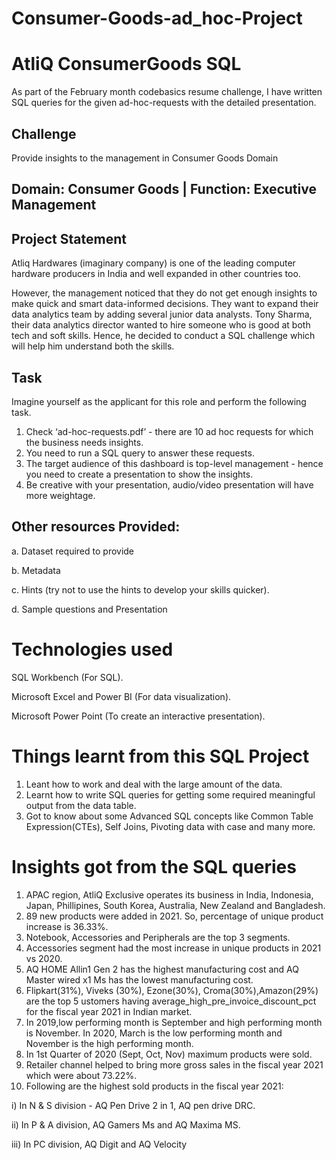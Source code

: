 # Consumer-Goods-ad_hoc-Project

# AtliQ ConsumerGoods SQL
 As part of the February month codebasics resume challenge, I have written SQL queries for the given ad-hoc-requests with the detailed presentation.

## Challenge 
Provide insights to the management in Consumer Goods Domain

## Domain: Consumer Goods | Function: Executive Management



## Project Statement

Atliq Hardwares (imaginary company) is one of the leading computer hardware producers in India and well expanded in other countries too.

However, the management noticed that they do not get enough insights to make quick and smart data-informed decisions. They want to expand their data analytics team by adding several junior data analysts. Tony Sharma, their data analytics director wanted to hire someone who is good at both tech and soft skills. Hence, he decided to conduct a SQL challenge which will help him understand both the skills.

## Task

Imagine yourself as the applicant for this role and perform the following task.

1. Check ‘ad-hoc-requests.pdf’ - there are 10 ad hoc requests for which the business needs insights.
2. You need to run a SQL query to answer these requests.
3. The target audience of this dashboard is top-level management - hence you need to create a presentation to show the insights.
4. Be creative with your presentation, audio/video presentation will have more weightage.

## Other resources Provided:

a. Dataset required to provide

b. Metadata 

c.  Hints (try not to use the hints to develop your skills quicker).

d. Sample questions and Presentation

# Technologies used 

SQL Workbench (For SQL).

Microsoft Excel and Power BI (For data visualization).

Microsoft Power Point (To create an interactive presentation).

# Things learnt from this SQL Project

1. Leant how to work and deal with the large amount of the data.
2. Learnt how to write SQL queries for getting some required meaningful output from the data table.
3. Got to know about some Advanced SQL concepts like Common Table Expression(CTEs), Self Joins, Pivoting data with case and many more.

# Insights got from the SQL queries 

1. APAC region, AtliQ Exclusive operates its business in India, Indonesia, Japan, Phillipines, South Korea, Australia, New Zealand and Bangladesh.
2. 89 new products were added in 2021. So, percentage of unique product increase is 36.33%.
3. Notebook, Accessories and Peripherals are the top 3 segments. 
4. Accessories segment had the most increase in unique products in 2021 vs 2020. 
5. AQ HOME Allin1 Gen 2 has the highest manufacturing cost and AQ Master wired x1 Ms has the lowest manufacturing cost. 
6. Flipkart(31%), Viveks (30%), Ezone(30%), Croma(30%),Amazon(29%) are the top 5 ustomers having average_high_pre_invoice_discount_pct for the fiscal year 2021 in Indian market.
7. In 2019,low performing month is September and high performing month is November. In 2020, March is the low performing month and November is the high performing month.
8. In 1st Quarter of 2020 (Sept, Oct, Nov) maximum products were sold. 
9. Retailer channel helped to bring more gross sales in the fiscal year 2021 which were about 73.22%. 
10. Following are the highest sold products in the fiscal year 2021: 

i) In N & S division - AQ Pen Drive 2 in 1, AQ pen drive DRC. 

ii) In P & A division, AQ Gamers Ms and AQ Maxima MS. 

iii) In PC division, AQ Digit and AQ Velocity





